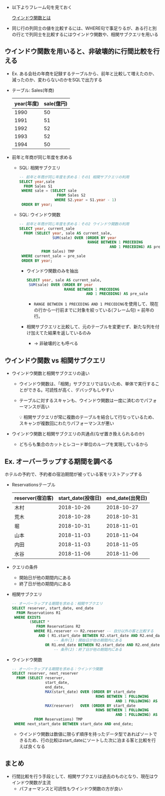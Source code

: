 - 以下よりフレーム句を見ておく
    
    [ウインドウ関数とは](https://www.notion.so/3701bfe5a4b143339d42374026f7684a?pvs=21) 
    
- 同じ行の列同士の値を比較するには、WHERE句で事足りるが、ある行と別の行とで列同士を比較するにはウインドウ関数や、相関サブクエリを用いる

## ウインドウ関数を用いると、非破壊的に行間比較を行える

- Ex. ある会社の年商を記録するテーブルから、前年と比較して増えたのか、減ったのか、変わらないのかをSQLで出力する
- テーブル: Sales(年商)
    
    
    | year(年度) | sale(億円) |
    | --- | --- |
    | 1990 | 50 |
    | 1991 | 51 |
    | 1992 | 52 |
    | 1993 | 52 |
    | 1994 | 50 |
- 前年と年商が同じ年度を求める
    - SQL: 相関サブクエリ
        
        ```sql
        -- 前年と年商が同じ年度を求める：その1 相関サブクエリの利用
        SELECT year,sale
          FROM Sales S1
         WHERE sale = (SELECT sale
                         FROM Sales S2
                        WHERE S2.year = S1.year - 1)
         ORDER BY year;
        
        ```
        
    - SQL: ウインドウ関数
        
        ```sql
        -- 前年と年商が同じ年度を求める：その2 ウインドウ関数の利用
        SELECT year, current_sale
          FROM (SELECT year, sale AS current_sale,
                       SUM(sale) OVER (ORDER BY year
                                       RANGE BETWEEN 1 PRECEDING
                                                 AND 1 PRECEDING) AS pre_sale
                  FROM Sales) TMP
         WHERE current_sale = pre_sale
         ORDER BY year;
        ```
        
        - ウインドウ関数のみを抽出
            
            ```sql
            SELECT year, sale AS current_sale,
             SUM(sale) OVER (ORDER BY year
                             RANGE BETWEEN 1 PRECEDING
                                       AND 1 PRECEDING) AS pre_sale
            ```
            
            - `RANGE BETWEEN 1 PRECEDING AND 1 PRECEDING`を使用して、現在の行から一行前までに対象を絞っている(フレーム句) = 前年の行。
        - 相関サブクエリと比較して、元のテーブルを変更せず、新たな列を付け加えてた結果を返しているのみ
            - → 非破壊的とも呼べる

## ウインドウ関数 vs 相関サブクエリ

- ウインドウ関数と相関サブクエリの違い
    - ウインドウ関数は、「相関」サブクエリではないため、単体で実行することができる。可読性が高く、デバッグもしやすい
    - テーブルに対するスキャンも、ウインドウ関数は一度に済むのでパフォーマンスが高い
        
        <aside>
        💡 相関サブクエリが常に複数のテーブルを結合して行なっているため、スキャンが複数回にわたりパフォーマンスが悪い
        
        </aside>
        
- ウインドウ関数と相関サブクエリの共通点(なぜ置き換えられるのか)
    - どちらも集合のカットとレコード単位のループを実現しているから

## Ex. オーバーラップする期間を調べる

ホテルの予約で、予約者の宿泊期間が被っている客をリストアップする

- Reservationsテーブル
    
    
    | reserver(宿泊客) | start_date(投宿日) | end_date(出発日) |
    | --- | --- | --- |
    | 木村 | 2018-10-26 | 2018-10-27 |
    | 荒木 | 2018-10-28 | 2018-10-31 |
    | 堀 | 2018-10-31 | 2018-11-01 |
    | 山本 | 2018-11-03 | 2018-11-04 |
    | 内田 | 2018-11-03 | 2018-11-05 |
    | 水谷 | 2018-11-06 | 2018-11-06 |
- クエリの条件
    - 開始日が他の期間内にある
    - 終了日が他の期間内にある
- 相関サブクエリ
    
    ```sql
    -- オーバーラップする期間を求める：相関サブクエリ
    SELECT reserver, start_date, end_date
      FROM Reservations R1
     WHERE EXISTS
            (SELECT *
               FROM Reservations R2
              WHERE R1.reserver <> R2.reserver -- 自分以外の客と比較する
                AND ( R1.start_date BETWEEN R2.start_date AND R2.end_date
                       -- 条件(1)：開始日が他の期間内にある
                   OR R1.end_date BETWEEN R2.start_date AND R2.end_date));
                       -- 条件(2)：終了日が他の期間内にある
    ```
    
- ウインドウ関数
    
    ```sql
    -- オーバーラップする期間を求める：ウインドウ関数
    SELECT reserver, next_reserver
      FROM (SELECT reserver,
                   start_date,
                   end_date,
                   MAX(start_date) OVER (ORDER BY start_date
                                          ROWS BETWEEN 1 FOLLOWING 
                                                   AND 1 FOLLOWING) AS next_start_date,
                   MAX(reserver)   OVER (ORDER BY start_date
                                          ROWS BETWEEN 1 FOLLOWING 
                                                   AND 1 FOLLOWING) AS next_reserver
              FROM Reservations) TMP
     WHERE next_start_date BETWEEN start_date AND end_date;
    ```
    
    - ウインドウ関数は数値に限らず順序を持ったデータ型であればソートできるため、行の比較はstart_dateにソートした次に泊まる客と比較を行えば良くなる

## まとめ

- 行間比較を行う手段として、相関サブクエリは過去のものとなり、現在はウインドウ関数が主流
    - パフォーマンスと可読性もウインドウ関数の方が良い